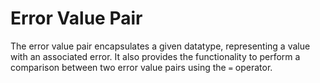 # Error Value Pair

The error value pair encapsulates a given datatype, representing a value with an associated error. It also provides the functionality to perform a comparison between two error value pairs using the `=` operator.